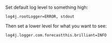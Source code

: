 Set default log level to something high:

	log4j.rootLogger=ERROR, stdout
	
Then set a lower level for what you want to see:

	log4j.logger.com.forecastthis.brilliant=INFO